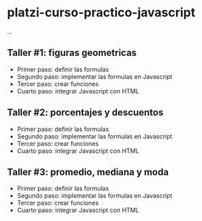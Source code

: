 # platzi-curso-practico-javascript

...

## Taller #1: figuras geometricas

- Primer paso: definir las formulas
- Segundo paso: implementar las formulas en Javascript
- Tercer paso: crear funciones 
- Cuarto paso: integrar Javascript con HTML

## Taller #2: porcentajes y descuentos

- Primer paso: definir las formulas
- Segundo paso: implementar las formulas en Javascript
- Tercer paso: crear funciones 
- Cuarto paso: integrar Javascript con HTML

## Taller #3: promedio, mediana y moda

- Primer paso: definir las formulas
- Segundo paso: implementar las formulas en Javascript
- Tercer paso: crear funciones 
- Cuarto paso: integrar Javascript con HTML